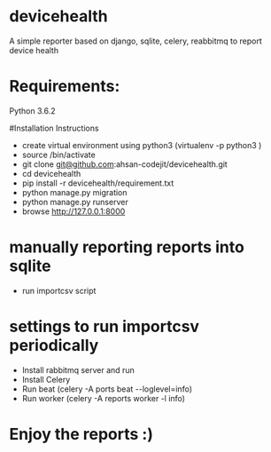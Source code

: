 # devicehealth
A simple reporter based on django, sqlite, celery, reabbitmq to report device health

# Requirements:
Python 3.6.2

#Installation Instructions
- create virtual environment using python3 (virtualenv -p python3 <venvname>)
- source <venvname>/bin/activate
- git clone git@github.com:ahsan-codejit/devicehealth.git
- cd devicehealth
- pip install -r devicehealth/requirement.txt
- python manage.py migration
- python manage.py runserver
- browse http://127.0.0.1:8000

# manually reporting reports into sqlite
- run importcsv script

# settings to run importcsv periodically
- Install rabbitmq server and run
- Install Celery
- Run beat (celery -A ports beat --loglevel=info)
- Run worker (celery -A reports worker -l info)

# Enjoy the reports :)
